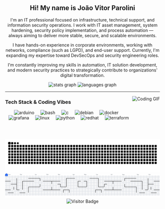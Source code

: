 <h2 align="center">Hi! My name is João Vitor Parolini</h2>

<p align="center">
I'm an IT professional focused on infrastructure, technical support, and information security operations.  
I work with IT asset management, system hardening, security policy implementation, and process automation — always aiming to deliver more stable, secure, and scalable environments.  
</p>
<p align="center">
I have hands-on experience in corporate environments, working with networks, compliance (such as LGPD), and end-user support.  
Currently, I'm expanding my expertise toward DevSecOps and security engineering roles.  
</p>
<p align="center">
I'm constantly improving my skills in automation, IT solution development, and modern security practices to strategically contribute to organizations' digital transformation.
</p>

<div align="center">
  <img src="https://github-readme-stats.vercel.app/api?username=parolini4&hide_title=false&hide_rank=false&show_icons=true&include_all_commits=true&count_private=true&disable_animations=false&theme=great-gatsby&locale=en&hide_border=false" height="150" alt="stats graph"  />
  <img src="https://github-readme-stats.vercel.app/api/top-langs?username=parolini4&locale=en&hide_title=false&layout=compact&card_width=320&langs_count=5&theme=great-gatsby&hide_border=false" height="150" alt="languages graph"  />
</div>

---

<img 
     align="right" 
     height="140" 
     src="https://github.com/user-attachments/assets/2b53e6bc-da72-4077-be65-0a39b572ff3c" 
     alt="Coding GIF" 
/>

### Tech Stack & Coding Vibes

<div align="center">
  <img src="https://cdn.jsdelivr.net/gh/devicons/devicon/icons/arduino/arduino-original.svg" height="30" alt="arduino" />
  <img width="12" />
  <img src="https://cdn.jsdelivr.net/gh/devicons/devicon/icons/bash/bash-original.svg" height="30" alt="bash" />
  <img width="12" />
  <img src="https://cdn.jsdelivr.net/gh/devicons/devicon/icons/c/c-original.svg" height="30" alt="c" />
  <img width="12" />
  <img src="https://cdn.jsdelivr.net/gh/devicons/devicon/icons/debian/debian-original.svg" height="30" alt="debian" />
  <img width="12" />
  <img src="https://cdn.jsdelivr.net/gh/devicons/devicon/icons/docker/docker-original.svg" height="30" alt="docker" />
  <img width="12" />
  <img src="https://cdn.jsdelivr.net/gh/devicons/devicon/icons/grafana/grafana-original.svg" height="30" alt="grafana" />
  <img width="12" />
  <img src="https://cdn.jsdelivr.net/gh/devicons/devicon/icons/linux/linux-original.svg" height="30" alt="linux" />
  <img width="12" />
  <img src="https://cdn.jsdelivr.net/gh/devicons/devicon/icons/python/python-original.svg" height="30" alt="python" />
  <img width="12" />
  <img src="https://cdn.jsdelivr.net/gh/devicons/devicon/icons/redhat/redhat-original.svg" height="30" alt="redhat" />
  <img width="12" />
  <img src="https://cdn.jsdelivr.net/gh/devicons/devicon/icons/terraform/terraform-original.svg" height="30" alt="terraform" />
</div>



<div align="center">
  <picture>
    <source media="(prefers-color-scheme: dark)" srcset="https://raw.githubusercontent.com/Parolini4/Parolini4/output/snake-dark.svg">
    <img src="https://raw.githubusercontent.com/Parolini4/Parolini4/output/snake.svg" alt="Snake animation" />
  </picture>
</div>



<div align="center">
  <picture>
    <source media="(prefers-color-scheme: dark)" srcset="https://raw.githubusercontent.com/Parolini4/Parolini4/output/pacman-contribution-graph-dark.svg">
    <img src="https://raw.githubusercontent.com/Parolini4/Parolini4/output/pacman-contribution-graph.svg" alt="Pac-Man animation" />
  </picture>
</div>

<div align="center">
  <img src="https://visitor-badge.laobi.icu/badge?page_id=parolini4.parolini4&" alt="Visitor Badge" />
</div>
